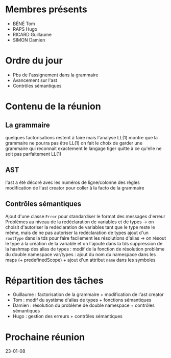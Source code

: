 # Membres présents
- BÉNÉ Tom
- RAPS Hugo
- RICARD Guillaume
- SIMON Damien

# Ordre du jour
- Pbs de l'assignement dans la grammaire
- Avancement sur l'ast
- Contrôles sémantiques

# Contenu de la réunion
## La grammaire
quelques factorisations restent à faire mais l'analyse LL(1) montre que la grammaire ne pourra pas être LL(1)
on fait le choix de garder une grammaire qui reconnait exactement le langage tiger quitte à ce qu'elle ne soit pas parfaitement LL(1)

## AST 
l'ast a été décoré avec les numéros de ligne/colonne des règles
modification de l'ast creator pour coller à la facto de la grammaire

## Contrôles sémantiques
Ajout d'une classe `Error` pour standardiser le format des messages d'erreur
Problèmes au niveau de la redéclaration de variables et de types -> on choisit d'autoriser la redéclaration de variables tant que le type reste le même, mais de ne pas autoriser la redéclaration de types
ajout d'un `rootType` dans la tds pour faire facilement les résolutions d'alias -> on résout le type à la création de la variable et on l'ajoute dans la tds
suppression de la hashmap des alias de types : modif de la fonction de résolution
problème du double namespace var/types : ajout du nom du namespace dans les maps (+ predefinedScope) + ajout d'un attribut `name` dans les symboles 

# Répartition des tâches
- Guillaume : factorisation de la grammaire + modification de l'ast creator
- Tom : modif du système d'alias de types + fonctions sémantiques
- Damien : résolution du problème de double namespace + contrôles sémantiques
- Hugo : gestion des erreurs + contrôles sémantiques

# Prochaine réunion 
23-01-08